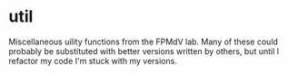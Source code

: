 util
====

Miscellaneous uility functions from the FPMdV lab.  Many of these could probably be substituted with better versions written by others, but until I refactor my code I'm stuck with my versions.
